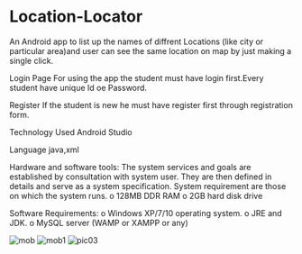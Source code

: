 # Location-Locator

An Android app to list up the names of diffrent Locations (like city or particular area)and user can see the same location on map by just making a single click.

Login Page For using the app the student must have login first.Every student have unique Id oe Password.

Register If the student is new he must have register first through registration form.

Technology Used Android Studio 

Language java,xml

Hardware and software tools: The system services and goals are established by consultation with system user. They are then defined in details and serve as a system specification. System requirement are those on which the system runs. o 128MB DDR RAM o 2GB hard disk drive

Software Requirements: o Windows XP/7/10 operating system. o JRE and JDK. o MySQL server (WAMP or XAMPP or any)


![mob](https://user-images.githubusercontent.com/57304666/82603396-97049300-9b80-11ea-9b04-150bbf7da180.jpg)
![mob1](https://user-images.githubusercontent.com/57304666/82603398-979d2980-9b80-11ea-8680-26cc69428b20.jpg)
![pic03](https://user-images.githubusercontent.com/57304666/82603399-979d2980-9b80-11ea-99d7-599266244cf1.jpg)
